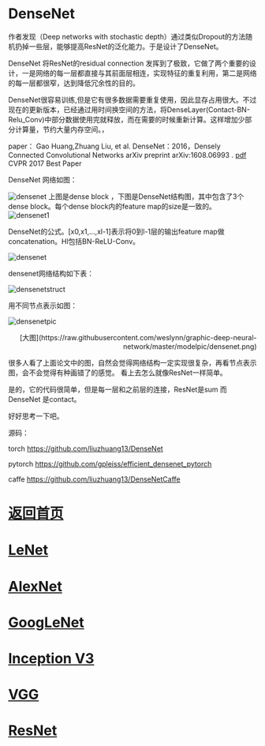 
# DenseNet

作者发现（Deep networks with stochastic depth）通过类似Dropout的方法随机扔掉一些层，能够提高ResNet的泛化能力。于是设计了DenseNet。

DenseNet 将ResNet的residual connection 发挥到了极致，它做了两个重要的设计，一是网络的每一层都直接与其前面层相连，实现特征的重复利用，第二是网络的每一层都很窄，达到降低冗余性的目的。

DenseNet很容易训练,但是它有很多数据需要重复使用，因此显存占用很大。不过现在的更新版本，已经通过用时间换空间的方法，将DenseLayer(Contact-BN-Relu_Conv)中部分数据使用完就释放，而在需要的时候重新计算。这样增加少部分计算量，节约大量内存空间。，


paper： Gao Huang,Zhuang Liu, et al. DenseNet：2016，Densely Connected Convolutional Networks arXiv preprint arXiv:1608.06993 . [pdf](https://arxiv.org/pdf/1608.06993.pdf)  CVPR 2017 Best Paper

DenseNet 网络如图：

![densenet](https://github.com/weslynn/graphic-deep-neural-network/blob/master/pic/densenet.png)
上图是dense block ，下图是DenseNet结构图，其中包含了3个dense block。每个dense block内的feature map的size是一致的。
![densenet1](https://github.com/weslynn/graphic-deep-neural-network/blob/master/pic/densenet1.png)

DenseNet的公式。[x0,x1,…,xl-1]表示将0到l-1层的输出feature map做concatenation。Hl包括BN-ReLU-Conv。

![densenet](https://github.com/weslynn/graphic-deep-neural-network/blob/master/pic/densenet.jpg)




densenet网络结构如下表：

![densenetstruct](https://github.com/weslynn/graphic-deep-neural-network/blob/master/pic/densenet_structure.png)




用不同节点表示如图：


![densenetpic](https://github.com/weslynn/graphic-deep-neural-network/blob/master/modelpic/densenet.png)

<p align="right">[大图](https://raw.githubusercontent.com/weslynn/graphic-deep-neural-network/master/modelpic/densenet.png)</p>


很多人看了上面论文中的图，自然会觉得网络结构一定实现很复杂，再看节点表示图，会不会觉得有种画错了的感觉。 看上去怎么就像ResNet一样简单。

是的，它的代码很简单，但是每一层和之前层的连接，ResNet是sum 而 DenseNet 是contact。

好好思考一下吧。

源码：

  torch https://github.com/liuzhuang13/DenseNet

  pytorch https://github.com/gpleiss/efficient_densenet_pytorch

  caffe https://github.com/liuzhuang13/DenseNetCaffe

# [返回首页](https://github.com/weslynn/graphic-deep-neural-network/) 
# [LeNet](https://github.com/weslynn/graphic-deep-neural-network/blob/master/object%20classification%20%E7%89%A9%E4%BD%93%E5%88%86%E7%B1%BB/LeNet.md)   
# [AlexNet](https://github.com/weslynn/graphic-deep-neural-network/blob/master/object%20classification%20%E7%89%A9%E4%BD%93%E5%88%86%E7%B1%BB/AlexNet.md)                  
# [GoogLeNet](https://github.com/weslynn/graphic-deep-neural-network/blob/master/object%20classification%20%E7%89%A9%E4%BD%93%E5%88%86%E7%B1%BB/GoogLeNet.md)
# [Inception V3](https://github.com/weslynn/graphic-deep-neural-network/blob/master/object%20classification%20%E7%89%A9%E4%BD%93%E5%88%86%E7%B1%BB/InceptionV3.md)
# [VGG](https://github.com/weslynn/graphic-deep-neural-network/blob/master/object%20classification%20%E7%89%A9%E4%BD%93%E5%88%86%E7%B1%BB/VGG.md)
# [ResNet](https://github.com/weslynn/graphic-deep-neural-network/blob/master/object%20classification%20%E7%89%A9%E4%BD%93%E5%88%86%E7%B1%BB/ResNet.md)